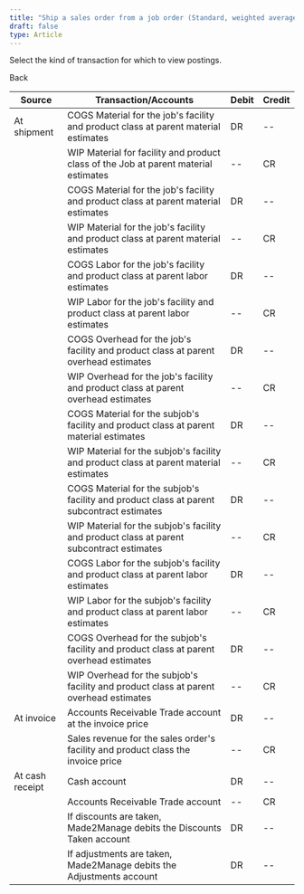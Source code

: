 ```yaml
---
title: "Ship a sales order from a job order (Standard, weighted average, component or Shipping)"
draft: false
type: Article
---
```


Select the kind of transaction for which to view postings. 

Back

| Source          | Transaction/Accounts                                                                      | Debit | Credit |
|-----------------|-------------------------------------------------------------------------------------------|-------|--------|
| At shipment     | COGS Material for the job's facility and product class at parent material estimates       | DR    | --     |
|                 | WIP Material for facility and product class of the Job at parent material estimates       | --    | CR     |
|                 | COGS Material for the job's facility and product class at parent material estimates       | DR    | --     |
|                 | WIP Material for the job's facility and product class at parent material estimates        | --    | CR     |
|                 | COGS Labor for the job's facility and product class at parent labor estimates             | DR    | --     |
|                 | WIP Labor for the job's facility and product class at parent labor estimates              | --    | CR     |
|                 | COGS Overhead for the job's facility and product class at parent overhead estimates       | DR    | --     |
|                 | WIP Overhead for the job's facility and product class at parent overhead estimates        | --    | CR     |
|                 | COGS Material for the subjob's facility and product class at parent material estimates    | DR    | --     |
|                 | WIP Material for the subjob's facility and product class at parent material estimates     | --    | CR     |
|                 | COGS Material for the subjob's facility and product class at parent subcontract estimates | DR    | --     |
|                 | WIP Material for the subjob's facility and product class at parent subcontract estimates  | --    | CR     |
|                 | COGS Labor for the subjob's facility and product class at parent labor estimates          | DR    | --     |
|                 | WIP Labor for the subjob's facility and product class at parent labor estimates           | --    | CR     |
|                 | COGS Overhead for the subjob's facility and product class at parent overhead estimates    | DR    | --     |
|                 | WIP Overhead for the subjob's facility and product class at parent overhead estimates     | --    | CR     |
| At invoice      | Accounts Receivable Trade account at the invoice price                                    | DR    | --     |
|                 | Sales revenue for the sales order's facility and product class the invoice price          | --    | CR     |
| At cash receipt | Cash account                                                                              | DR    | --     |
|                 | Accounts Receivable Trade account                                                         | --    | CR     |
|                 | If discounts are taken, Made2Manage debits the Discounts Taken account                    | DR    | --     |
|                 | If adjustments are taken, Made2Manage debits the Adjustments account                      | DR    | --     |